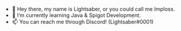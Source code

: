 - 👋 Hey there, my name is Lightsaber, or you could call me Imploss.
- 🌱 I’m currently learning Java & Spigot Development.
- 📫 You can reach me through Discord! (Lightsaber#0001)
